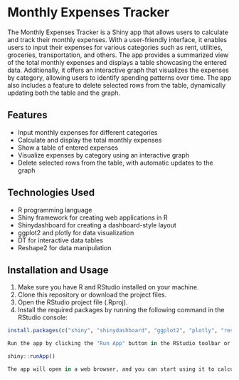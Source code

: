 # Monthly Expenses Tracker

The Monthly Expenses Tracker is a Shiny app that allows users to calculate and track their monthly expenses. With a user-friendly interface, it enables users to input their expenses for various categories such as rent, utilities, groceries, transportation, and others. The app provides a summarized view of the total monthly expenses and displays a table showcasing the entered data. Additionally, it offers an interactive graph that visualizes the expenses by category, allowing users to identify spending patterns over time. The app also includes a feature to delete selected rows from the table, dynamically updating both the table and the graph.

## Features

- Input monthly expenses for different categories
- Calculate and display the total monthly expenses
- Show a table of entered expenses
- Visualize expenses by category using an interactive graph
- Delete selected rows from the table, with automatic updates to the graph

## Technologies Used

- R programming language
- Shiny framework for creating web applications in R
- Shinydashboard for creating a dashboard-style layout
- ggplot2 and plotly for data visualization
- DT for interactive data tables
- Reshape2 for data manipulation

## Installation and Usage

1. Make sure you have R and RStudio installed on your machine.
2. Clone this repository or download the project files.
3. Open the RStudio project file (.Rproj).
4. Install the required packages by running the following command in the RStudio console:

```R
install.packages(c("shiny", "shinydashboard", "ggplot2", "plotly", "reshape2", "DT"))

Run the app by clicking the "Run App" button in the RStudio toolbar or by running the following command in the RStudio console:

shiny::runApp()

The app will open in a web browser, and you can start using it to calculate and track your monthly expenses.
